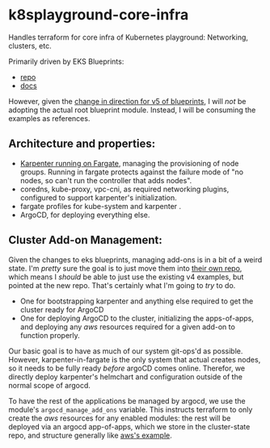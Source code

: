 # k8splayground-core-infra

Handles terraform for core infra of Kubernetes playground: Networking, clusters, etc.

Primarily driven by EKS Blueprints:
- [repo](https://github.com/aws-ia/terraform-aws-eks-blueprints)
- [docs](https://aws-ia.github.io/terraform-aws-eks-blueprints/)

However, given the [change in direction for v5 of blueprints](https://github.com/aws-ia/terraform-aws-eks-blueprints/blob/docs/v5-direction/DIRECTION_v5.md), I will _not_ be adopting the actual root blueprint module. Instead, I will be consuming the examples as references.

## Architecture and properties:
- [Karpenter running on Fargate](https://github.com/terraform-aws-modules/terraform-aws-eks/tree/v19.12.0/examples/karpenter), managing the provisioning of node groups. Running in fargate protects against the failure mode of "no nodes, so can't run the controller that adds nodes".
- coredns, kube-proxy, vpc-cni, as required networking plugins, configured to support karpenter's initialization.
- fargate profiles for kube-system and karpenter .
- ArgoCD, for deploying everything else.


## Cluster Add-on Management:

Given the changes to eks blueprints, managing add-ons is in a bit of a weird state. I'm _pretty_ sure the goal is to just move them into [their own repo](https://github.com/aws-ia/terraform-aws-eks-blueprints-addons), which means I _should_ be able to just use the existing v4 examples, but pointed at the new repo. That's certainly what I'm going to _try_ to do.

- One for bootstrapping karpenter and anything else required to get the cluster ready for ArgoCD
- One for deploying ArgoCD to the cluster, initializing the apps-of-apps, and deploying any _aws_ resources required for a given add-on to function properly.

Our basic goal is to have as much of our system git-ops'd as possible. However, karpenter-in-fargate is the only system that actual creates nodes, so it needs to be fully ready _before_ argoCD comes online. Therefor, we directly deploy karpenter's helmchart and configuration outside of the normal scope of argocd.

To have the rest of the applications be managed by argocd, we use the module's `argocd_manage_add_ons` variable. This instructs terraform to only create the _aws_ resources for any enabled modules: the rest will be deployed via an argocd app-of-apps, which we store in the cluster-state repo, and structure generally like [aws's example](https://github.com/aws-samples/eks-blueprints-add-ons).

